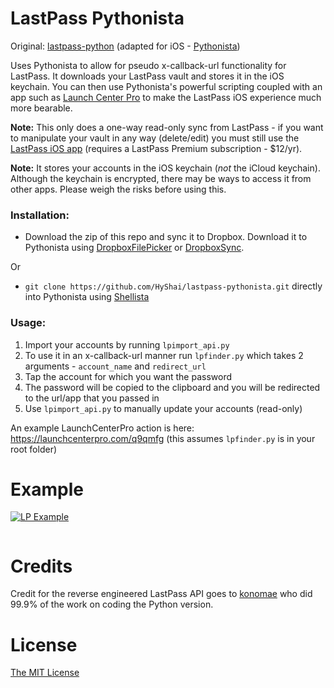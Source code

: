LastPass Pythonista
===================

Original: [lastpass-python][] (adapted for iOS - [Pythonista][])


Uses Pythonista to allow for pseudo x-callback-url functionality for LastPass. It downloads your LastPass vault and stores it in the iOS keychain. You can then use Pythonista's powerful scripting coupled with an app such as [Launch Center Pro][] to make the LastPass iOS experience much more bearable.

**Note:** This only does a one-way read-only sync from LastPass - if you want to manipulate your vault in any way (delete/edit) you must still use the [LastPass iOS app][] (requires a LastPass Premium subscription - $12/yr).

**Note:** It stores your accounts in the iOS keychain (*not* the iCloud keychain). Although the keychain is encrypted, there may be ways to access it from other apps. Please weigh the risks before using this.

### Installation:

* Download the zip of this repo and sync it to Dropbox. Download it to Pythonista using [DropboxFilePicker][] or [DropboxSync][].

Or
* `git clone https://github.com/HyShai/lastpass-pythonista.git` directly into Pythonista using [Shellista][]

### Usage:

1. Import your accounts by running `lpimport_api.py`
2. To use it in an x-callback-url manner run `lpfinder.py` which takes 2 arguments - `account_name` and `redirect_url`
3. Tap the account for which you want the password 
4. The password will be copied to the clipboard and you will be redirected to the url/app that you passed in
4. Use `lpimport_api.py` to manually update your accounts (read-only)

An example LaunchCenterPro action is here: https://launchcenterpro.com/q9qmfg 
(this assumes `lpfinder.py` is in your root folder)

Example
=======

[![LP Example](http://img.youtube.com/vi/8WmbEWjLWbY/0.jpg)](https://www.youtube.com/watch?v=8WmbEWjLWbY)

```python

```
Credits
=======
Credit for the reverse engineered LastPass API goes to [konomae][] who did 99.9% of the work on coding the Python version.

License
=======

[The MIT License][]

  [Pythonista]: https://itunes.apple.com/us/app/pythonista/id528579881
  [lastpass-python]: https://github.com/konomae/lastpass-python
  [The MIT License]: http://opensource.org/licenses/mit-license.php
  [Launch Center Pro]: https://itunes.apple.com/us/app/launch-center-pro/id532016360?mt=8&uo=4&at=11l6hc&ct=fnd
  [LastPass iOS app]:https://itunes.apple.com/us/app/lastpass-for-premium-customers/id324613447?mt=8&uo=4&at=11l6hc&ct=fnd
  [DropboxFilePicker]:https://gist.github.com/omz/fb180c58c94526e2c40b
  [DropboxSync]:https://gist.github.com/sidewinder42/8631794
  [Shellista]:https://github.com/transistor1/shellista
  [konomae]:https://github.com/konomae
